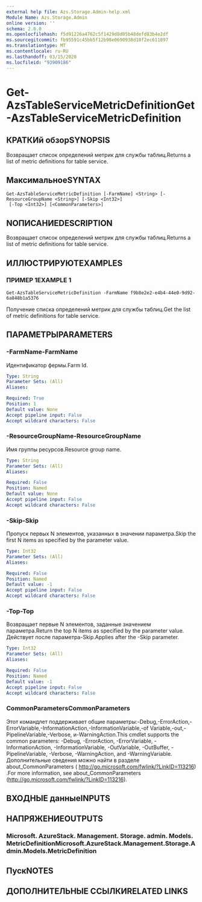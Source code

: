 ```yaml
---
external help file: Azs.Storage.Admin-help.xml
Module Name: Azs.Storage.Admin
online version: ''
schema: 2.0.0
ms.openlocfilehash: f5d91226a4762c5f1429d8d05b48defd83b4e2df
ms.sourcegitcommit: fb95591c45bb5f12b98e0690938d18f2ec611897
ms.translationtype: MT
ms.contentlocale: ru-RU
ms.lasthandoff: 03/15/2020
ms.locfileid: "93909186"
---
```

# <span data-ttu-id="ddf75-101">Get-AzsTableServiceMetricDefinition</span><span class="sxs-lookup"><span data-stu-id="ddf75-101">Get-AzsTableServiceMetricDefinition</span></span>

## <span data-ttu-id="ddf75-102">КРАТКИй обзор</span><span class="sxs-lookup"><span data-stu-id="ddf75-102">SYNOPSIS</span></span>
<span data-ttu-id="ddf75-103">Возвращает список определений метрик для службы таблиц.</span><span class="sxs-lookup"><span data-stu-id="ddf75-103">Returns a list of metric definitions for table service.</span></span>

## <span data-ttu-id="ddf75-104">Максимальное</span><span class="sxs-lookup"><span data-stu-id="ddf75-104">SYNTAX</span></span>

```
Get-AzsTableServiceMetricDefinition [-FarmName] <String> [-ResourceGroupName <String>] [-Skip <Int32>]
 [-Top <Int32>] [<CommonParameters>]
```

## <span data-ttu-id="ddf75-105">NОПИСАНИЕ</span><span class="sxs-lookup"><span data-stu-id="ddf75-105">DESCRIPTION</span></span>
<span data-ttu-id="ddf75-106">Возвращает список определений метрик для службы таблиц.</span><span class="sxs-lookup"><span data-stu-id="ddf75-106">Returns a list of metric definitions for table service.</span></span>

## <span data-ttu-id="ddf75-107">ИЛЛЮСТРИРУЮТ</span><span class="sxs-lookup"><span data-stu-id="ddf75-107">EXAMPLES</span></span>

### <span data-ttu-id="ddf75-108">ПРИМЕР 1</span><span class="sxs-lookup"><span data-stu-id="ddf75-108">EXAMPLE 1</span></span>
```
Get-AzsTableServiceMetricDefinition -FarmName f9b8e2e2-e4b4-44e0-9d92-6a848b1a5376
```

<span data-ttu-id="ddf75-109">Получение списка определений метрик для службы таблиц.</span><span class="sxs-lookup"><span data-stu-id="ddf75-109">Get the list of metric definitions for table service.</span></span>

## <span data-ttu-id="ddf75-110">ПАРАМЕТРЫ</span><span class="sxs-lookup"><span data-stu-id="ddf75-110">PARAMETERS</span></span>

### <span data-ttu-id="ddf75-111">-FarmName</span><span class="sxs-lookup"><span data-stu-id="ddf75-111">-FarmName</span></span>
<span data-ttu-id="ddf75-112">Идентификатор фермы.</span><span class="sxs-lookup"><span data-stu-id="ddf75-112">Farm Id.</span></span>

```yaml
Type: String
Parameter Sets: (All)
Aliases:

Required: True
Position: 1
Default value: None
Accept pipeline input: False
Accept wildcard characters: False
```

### <span data-ttu-id="ddf75-113">-ResourceGroupName</span><span class="sxs-lookup"><span data-stu-id="ddf75-113">-ResourceGroupName</span></span>
<span data-ttu-id="ddf75-114">Имя группы ресурсов.</span><span class="sxs-lookup"><span data-stu-id="ddf75-114">Resource group name.</span></span>

```yaml
Type: String
Parameter Sets: (All)
Aliases:

Required: False
Position: Named
Default value: None
Accept pipeline input: False
Accept wildcard characters: False
```

### <span data-ttu-id="ddf75-115">-Skip</span><span class="sxs-lookup"><span data-stu-id="ddf75-115">-Skip</span></span>
<span data-ttu-id="ddf75-116">Пропуск первых N элементов, указанных в значении параметра.</span><span class="sxs-lookup"><span data-stu-id="ddf75-116">Skip the first N items as specified by the parameter value.</span></span>

```yaml
Type: Int32
Parameter Sets: (All)
Aliases:

Required: False
Position: Named
Default value: -1
Accept pipeline input: False
Accept wildcard characters: False
```

### <span data-ttu-id="ddf75-117">-Top</span><span class="sxs-lookup"><span data-stu-id="ddf75-117">-Top</span></span>
<span data-ttu-id="ddf75-118">Возвращает первые N элементов, заданные значением параметра.</span><span class="sxs-lookup"><span data-stu-id="ddf75-118">Return the top N items as specified by the parameter value.</span></span>
<span data-ttu-id="ddf75-119">Действует после параметра-Skip.</span><span class="sxs-lookup"><span data-stu-id="ddf75-119">Applies after the -Skip parameter.</span></span>

```yaml
Type: Int32
Parameter Sets: (All)
Aliases:

Required: False
Position: Named
Default value: -1
Accept pipeline input: False
Accept wildcard characters: False
```

### <span data-ttu-id="ddf75-120">CommonParameters</span><span class="sxs-lookup"><span data-stu-id="ddf75-120">CommonParameters</span></span>
<span data-ttu-id="ddf75-121">Этот командлет поддерживает общие параметры:-Debug,-ErrorAction,-ErrorVariable,-InformationAction,-InformationVariable,-of Variable,-out,-PipelineVariable,-Verbose, и-WarningAction.</span><span class="sxs-lookup"><span data-stu-id="ddf75-121">This cmdlet supports the common parameters: -Debug, -ErrorAction, -ErrorVariable, -InformationAction, -InformationVariable, -OutVariable, -OutBuffer, -PipelineVariable, -Verbose, -WarningAction, and -WarningVariable.</span></span> <span data-ttu-id="ddf75-122">Дополнительные сведения можно найти в разделе about_CommonParameters ( http://go.microsoft.com/fwlink/?LinkID=113216) .</span><span class="sxs-lookup"><span data-stu-id="ddf75-122">For more information, see about_CommonParameters (http://go.microsoft.com/fwlink/?LinkID=113216).</span></span>

## <span data-ttu-id="ddf75-123">ВХОДНЫЕ данные</span><span class="sxs-lookup"><span data-stu-id="ddf75-123">INPUTS</span></span>

## <span data-ttu-id="ddf75-124">НАПРЯЖЕНИЕ</span><span class="sxs-lookup"><span data-stu-id="ddf75-124">OUTPUTS</span></span>

### <span data-ttu-id="ddf75-125">Microsoft. AzureStack. Management. Storage. admin. Models. MetricDefinition</span><span class="sxs-lookup"><span data-stu-id="ddf75-125">Microsoft.AzureStack.Management.Storage.Admin.Models.MetricDefinition</span></span>

## <span data-ttu-id="ddf75-126">Пуск</span><span class="sxs-lookup"><span data-stu-id="ddf75-126">NOTES</span></span>

## <span data-ttu-id="ddf75-127">ДОПОЛНИТЕЛЬНЫЕ ССЫЛКИ</span><span class="sxs-lookup"><span data-stu-id="ddf75-127">RELATED LINKS</span></span>
